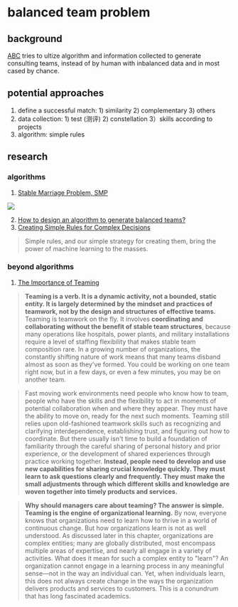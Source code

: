 # balanced team problem

## background

[ABC](https://github.com/A-Better-Community) tries to ultize algorithm and information collected to generate consulting teams, instead of by human with inbalanced data and in most cased by chance.

## potential approaches

1. define a successful match: 1) similarity 2) complementary 3) others
2. data collection: 1) test (测评) 2) constellation 3）skills according to projects
3. algorithm: simple rules 

## research
### algorithms
1. [Stable Marriage Problem, SMP](https://en.wikipedia.org/wiki/Stable_marriage_problem)

![](https://miro.medium.com/max/1086/1*ME9Qli0uDQiDQD0hsaIiug.png)

2. [How to design an algorithm to generate balanced teams?](https://cs.stackexchange.com/questions/93533/how-to-design-an-algorithm-to-generate-balanced-teams)
3. [Creating Simple Rules for Complex Decisions](https://hbr.org/2017/04/creating-simple-rules-for-complex-decisions)

> Simple rules, and our simple strategy for creating them, bring the power of machine learning to the masses.

### beyond algorithms
1. [The Importance of Teaming](https://hbswk.hbs.edu/item/the-importance-of-teaming)

> **Teaming is a verb. It is a dynamic activity, not a bounded, static entity. It is largely determined by the mindset and practices of teamwork, not by the design and structures of effective teams.** Teaming is teamwork on the fly. It involves **coordinating and collaborating without the benefit of stable team structures**, because many operations like hospitals, power plants, and military installations require a level of staffing flexibility that makes stable team composition rare. In a growing number of organizations, the constantly shifting nature of work means that many teams disband almost as soon as they've formed. You could be working on one team right now, but in a few days, or even a few minutes, you may be on another team.

> Fast moving work environments need people who know how to team, people who have the skills and the flexibility to act in moments of potential collaboration when and where they appear. They must have the ability to move on, ready for the next such moments. Teaming still relies upon old-fashioned teamwork skills such as recognizing and clarifying interdependence, establishing trust, and figuring out how to coordinate. But there usually isn't time to build a foundation of familiarity through the careful sharing of personal history and prior experience, or the development of shared experiences through practice working together. **Instead, people need to develop and use new capabilities for sharing crucial knowledge quickly. They must learn to ask questions clearly and frequently. They must make the small adjustments through which different skills and knowledge are woven together into timely products and services.**

> **Why should managers care about teaming? The answer is simple. Teaming is the engine of organizational learning.** By now, everyone knows that organizations need to learn how to thrive in a world of continuous change. But how organizations learn is not as well understood. As discussed later in this chapter, organizations are complex entities; many are globally distributed, most encompass multiple areas of expertise, and nearly all engage in a variety of activities. What does it mean for such a complex entity to "learn"? An organization cannot engage in a learning process in any meaningful sense—not in the way an individual can. Yet, when individuals learn, this does not always create change in the ways the organization delivers products and services to customers. This is a conundrum that has long fascinated academics.

